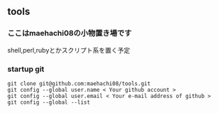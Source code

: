 ## tools
### ここはmaehachi08の小物置き場です

shell,perl,rubyとかスクリプト系を置く予定

### startup git

```shell
git clone git@github.com:maehachi08/tools.git
git config --global user.name < Your github account >
git config --global user.email < Your e-mail address of github >
git config --global --list
```

